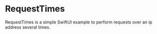 # RequestTimes
RequestTimes is a simple SwiftUI example to perform requests over an ip address several times. 
